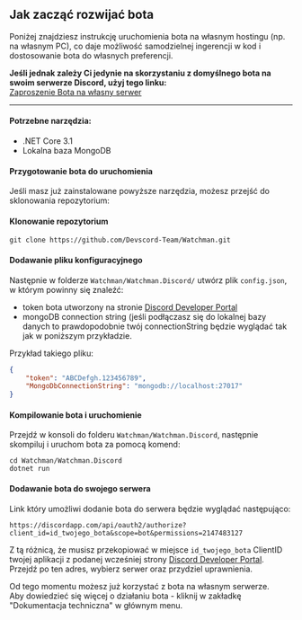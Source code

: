 ## Jak zacząć rozwijać bota


Poniżej znajdziesz instrukcję uruchomienia bota na własnym hostingu (np. na własnym PC), co daje możliwość samodzielnej ingerencji w kod i dostosowanie bota do własnych preferencji.  

**Jeśli jednak zależy Ci jedynie na skorzystaniu z domyślnego bota na swoim serwerze Discord, użyj tego linku:**  
[Zaproszenie Bota na własny serwer](https://discordapp.com/api/oauth2/authorize?client_id=636274997786312723&permissions=2147483127&scope=bot)  

***  

#### Potrzebne narzędzia:  

* .NET Core 3.1  
* Lokalna baza MongoDB  

#### Przygotowanie bota do uruchomienia  

Jeśli masz już zainstalowane powyższe narzędzia, możesz przejść do sklonowania repozytorium:  

#### Klonowanie repozytorium  

```  
git clone https://github.com/Devscord-Team/Watchman.git  
```  

#### Dodawanie pliku konfiguracyjnego  

Następnie w folderze `Watchman/Watchman.Discord/` utwórz plik `config.json`, w którym powinny się znaleźć:  
* token bota utworzony na stronie [Discord Developer Portal](https://discordapp.com/developers/applications)  
* mongoDB connection string (jeśli podłączasz się do lokalnej bazy danych to prawdopodobnie twój connectionString będzie wyglądać tak jak w poniższym przykładzie.  

Przykład takiego pliku:  
```json  
{  
    "token": "ABCDefgh.123456789",  
    "MongoDbConnectionString": "mongodb://localhost:27017"  
}  
```  

#### Kompilowanie bota i uruchomienie  

Przejdź w konsoli do folderu `Watchman/Watchman.Discord`, następnie skompiluj i uruchom bota za pomocą komend:  

```  
cd Watchman/Watchman.Discord  
dotnet run  
```  

#### Dodawanie bota do swojego serwera  

Link który umożliwi dodanie bota do serwera będzie wyglądać następująco:  

```  
https://discordapp.com/api/oauth2/authorize?client_id=id_twojego_bota&scope=bot&permissions=2147483127  
```  

Z tą różnicą, że musisz przekopiować w miejsce `id_twojego_bota` ClientID twojej aplikacji z podanej wcześniej strony [Discord Developer Portal](https://discordapp.com/developers/applications).
Przejdź po ten adres, wybierz serwer oraz przydziel uprawnienia.  

Od tego momentu możesz już korzystać z bota na własnym serwerze.  
Aby dowiedzieć się więcej o działaniu bota - kliknij w zakładkę "Dokumentacja techniczna" w głównym  menu.  
